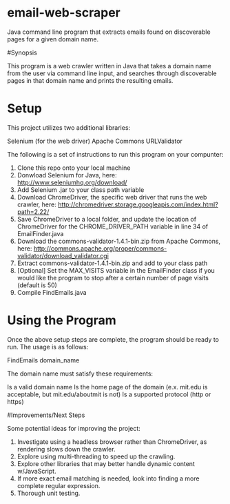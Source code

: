 # email-web-scraper
Java command line program that extracts emails found on discoverable pages for a given domain name.

#Synopsis

This program is a web crawler written in Java that takes a domain name from the user via command 
line input, and searches through discoverable pages in that domain name and prints the resulting emails.

# Setup

This project utilizes two additional libraries:

Selenium (for the web driver)
Apache Commons URLValidator

The following is a set of instructions to run this program on your compunter:

1. Clone this repo onto your local machine
2. Donwload Selenium for Java, here: http://www.seleniumhq.org/download/
3. Add Selenium .jar to your class path variable
4. Download ChromeDriver, the specific web driver that runs the web crawler, here:
   http://chromedriver.storage.googleapis.com/index.html?path=2.22/
5. Save ChromeDriver to a local folder, and update the location of ChromeDriver
   for the CHROME_DRIVER_PATH variable in line 34 of EmailFinder.java
6. Download the commons-validator-1.4.1-bin.zip from Apache Commons, here:
	http://commons.apache.org/proper/commons-validator/download_validator.cgi
7. Extract commons-validator-1.4.1-bin.zip and add to your class path
8. [Optional] Set the MAX_VISITS variable in the EmailFinder class if you would 
   like the program to stop after a certain number of page visits (default is 50)
9. Compile FindEmails.java


# Using the Program

Once the above setup steps are complete, the program should be ready to run.
The usage is as follows:

FindEmails domain_name

The domain name must satisfy these requirements:

Is a valid domain name
Is the home page of the domain (e.x. mit.edu is acceptable, but mit.edu/aboutmit is not)
Is a supported protocol (http or https)


#Improvements/Next Steps

Some potential ideas for improving the project:

1. Investigate using a headless browser rather than ChromeDriver, as rendering slows down
  the crawler.
2. Explore using multi-threading to speed up the crawling.
3. Explore other libraries that may better handle dynamic content w/JavaScript.
4. If more exact email matching is needed, look into finding a more complete regular expression.
5. Thorough unit testing.